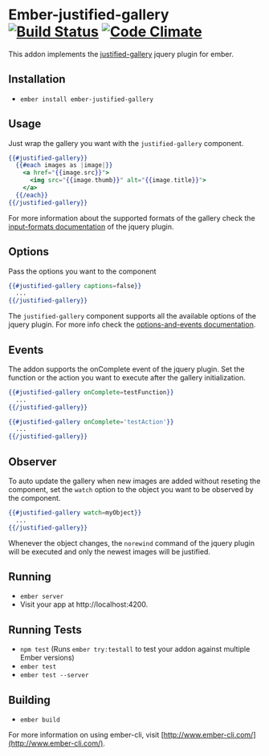 # Ember-justified-gallery [![Build Status](https://travis-ci.org/sprocketc/ember-justified-gallery.svg?branch=master)](https://travis-ci.org/sprocketc/ember-justified-gallery) [![Code Climate](https://codeclimate.com/github/sprocketc/ember-justified-gallery/badges/gpa.svg)](https://codeclimate.com/github/sprocketc/ember-justified-gallery)

This addon implements the [justified-gallery](https://miromannino.github.io/Justified-Gallery/) jquery plugin for ember.

## Installation

* `ember install ember-justified-gallery`

## Usage

Just wrap the gallery you want with the `justified-gallery` component.

```handlebars
{{#justified-gallery}}
  {{#each images as |image|}}
    <a href="{{image.src}}">
      <img src="{{image.thumb}}" alt="{{image.title}}">
    </a>
  {{/each}}
{{/justified-gallery}}
```
For more information about the supported formats of the gallery check the [input-formats documentation](https://miromannino.github.io/Justified-Gallery/input-formats/) of the jquery plugin.

## Options

Pass the options you want to the component

```handlebars
{{#justified-gallery captions=false}}
  ...
{{/justified-gallery}}
```
The `justified-gallery` component supports all the available options of the jquery plugin.
For more info check the [options-and-events documentation](https://miromannino.github.io/Justified-Gallery/options-and-events/).

## Events

The addon supports the onComplete event of the jquery plugin. Set the function or the action you want to execute after the gallery initialization.

```handlebars
{{#justified-gallery onComplete=testFunction}}
  ...
{{/justified-gallery}}
```

```handlebars
{{#justified-gallery onComplete='testAction'}}
  ...
{{/justified-gallery}}
```
## Observer

To auto update the gallery when new images are added without reseting the component, set the `watch` option to the object you want to be observed by the component.

```handlebars
{{#justified-gallery watch=myObject}}
  ...
{{/justified-gallery}}
```
Whenever the object changes, the `norewind` command of the jquery plugin will be executed and only the newest images will be justified.

## Running

* `ember server`
* Visit your app at http://localhost:4200.

## Running Tests

* `npm test` (Runs `ember try:testall` to test your addon against multiple Ember versions)
* `ember test`
* `ember test --server`

## Building

* `ember build`

For more information on using ember-cli, visit [http://www.ember-cli.com/](http://www.ember-cli.com/).
